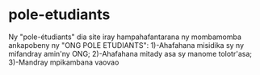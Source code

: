 # pole-etudiants
Ny "pole-étudiants" dia site iray hampahafantarana ny mombamomba ankapobeny ny "ONG POLE ETUDIANTS": 1)-Ahafahana misidika sy ny mifandray amin'ny ONG; 2)-Ahafahana mitady asa sy manome tolotr'asa; 3)-Mandray mpikambana vaovao
